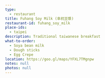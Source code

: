 ```yaml
---
type: 
  - restaurant
title: Fuhang Soy Milk (阜杭豆漿)
restaurant-id: fuhang_soy_milk
place-ids:
  - taipei
description: Traditional taiwanese breakfast
what-to-order:
  - Soya bean milk
  - Dough sticks
  - Egg Crepe
location: https://goo.gl/maps/YFXL7TMgnpw
notes: null
photos: null
---
```

